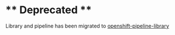 # ** Deprecated **
Library and pipeline has been migrated to [openshift-pipeline-library](https://github.com/RHsyseng/openshift-pipeline-library)
